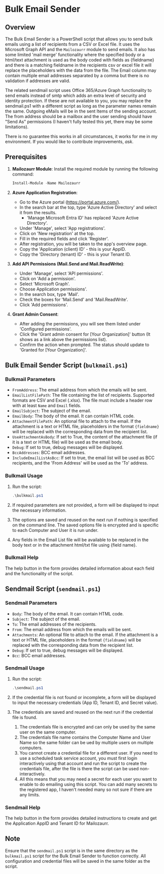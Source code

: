 # Bulk Email Sender

## Overview

The Bulk Email Sender is a PowerShell script that allows you to send bulk emails using a list of recipients from a CSV or Excel file. It uses the Microsoft Graph API and the `Mailozaurr` module to send emails. It also has some limited 'mail merge' functionality where the specified body or a html/text attachment is used as the body coded with fields as {fieldname} and there is a matching fieldname in the recipients csv or excel file it will replace the placeholders with the data from the file. The Email column may contain multiple email addresses separated by a comma but there is no validation if addresses are valid.

The related sendmail script uses Office 365/Azure Graph functionality to send emails instead of smtp which adds an extra level of security and identity protection. If these are not available to you, you may replace the sendmail.ps1 with a different script as long as the parameter names remain the same. Outgoing eMails will be in the sent Items of the sending account. The from address should be a mailbox and the user sending should have "Send As" permissions (I haven't fully tested this yet, there may be some limitations).

There is no guarantee this works in all circumstances, it works for me in my environment. If you would like to contribute improvements, *ask*.

## Prerequisites

1. **Mailozaurr Module**: Install the required module by running the following command:

   ```powershell
   Install-Module -Name Mailozaurr
   ```

2. **Azure Application Registration**:
   - Go to the Azure portal (<https://portal.azure.com/>).
   - In the search bar at the top, type 'Azure Active Directory' and select it from the results.
     - 'Manage Microsoft Entra ID' has replaced 'Azure Active Directory'.
   - Under 'Manage', select 'App registrations'.
   - Click on 'New registration' at the top.
   - Fill in the required fields and click 'Register'.
   - After registration, you will be taken to the app's overview page.
   - Copy the 'Application (client) ID' - this is your AppID.
   - Copy the 'Directory (tenant) ID' - this is your Tenant ID.

3. **Add API Permissions (Mail.Send and Mail.ReadWrite)**:
   - Under 'Manage', select 'API permissions'.
   - Click on 'Add a permission'.
   - Select 'Microsoft Graph'.
   - Choose Application permissions'.
   - In the search box, type 'Mail'.
   - Check the boxes for 'Mail.Send' and 'Mail.ReadWrite'.
   - Click 'Add permissions'.

4. **Grant Admin Consent**:
   - After adding the permissions, you will see them listed under 'Configured permissions'.
   - Click the 'Grant admin consent for [Your Organization]' button (It shows as a link above the permissions list).
   - Confirm the action when prompted. The status should update to 'Granted for [Your Organization]'.

## Bulk Email Sender Script (`bulkmail.ps1`)

### Bulkmail Parameters

- `FromAddress`: The email address from which the emails will be sent.
- `EmailListFilePath`: The file containing the list of recipients. Supported formats are CSV and Excel (.xlsx). The file must include a header row with at least `Name` and `Email` fields.
- `EmailSubject`: The subject of the email.
- `EmailBody`: The body of the email. It can contain HTML code.
- `AttachmentFilePath`: An optional file to attach to the email. If the attachment is a text or HTML file, placeholders in the format `{fieldname}` will be replaced with the corresponding data from the recipient list.
- `UseAttachmentAsBody`: If set to True, the content of the attachment file (if it is a text or HTML file) will be used as the email body.
- `Debug`: If set to true, debug messages will be displayed.
- `BccAddresses`: BCC email addresses.
- `IncludeEmailListAsBcc`: If set to true, the email list will be used as BCC recipients, and the 'From Address' will be used as the 'To' address.

### Bulkmail Usage

1. Run the script:

   ```powershell
   .\bulkmail.ps1
   ```

2. If required parameters are not provided, a form will be displayed to input the necessary information.

3. The options are saved and reused on the next run if nothing is specified on the command line. The saved options file is encrypted and is specific to each Computer and User it is run under.

4. Any fields in the Email List file will be available to be replaced in the body text or in the attachment html/txt file using {field name}.

### Bulkmail Help

The help button in the form provides detailed information about each field and the functionality of the script.

## Sendmail Script (`sendmail.ps1`)

### Sendmail Parameters

- `Body`: The body of the email. It can contain HTML code.
- `Subject`: The subject of the email.
- `To`: The email addresses of the recipients.
- `From`: The email address from which the emails will be sent.
- `Attachments`: An optional file to attach to the email. If the attachment is a text or HTML file, placeholders in the format `{fieldname}` will be replaced with the corresponding data from the recipient list.
- `Debug`: If set to true, debug messages will be displayed.
- `Bcc`: BCC email addresses.

### Sendmail Usage

1. Run the script:

   ```powershell
   .\sendmail.ps1
   ```

2. If the credential file is not found or incomplete, a form will be displayed to input the necessary credentials (App ID, Tenant ID, and Secret value).

3. The credentials are saved and reused on the next run if the credential file is found.
   1. The credentials file is encrypted and can only be used by the same user on the same computer.
   2. The credentials file name contains the Computer Name and User Name so the same folder can be ued by multiple users on multiple computers.
   3. You cannot create a credential file for a different user. If you need to use a scheduled task service account, you must first login interactively using that account and run the script to create the credentials file, after the file is there the script can be used non-interactively.
   4. All this means that you may need a secret for each user you want to enable to do emailing using this script. You can add many secrets to the registered app, I haven't needed many so not sure if there are any limits.

### Sendmail Help

The help button in the form provides detailed instructions to create and get the Application AppID and Tenant ID for Mailozaurr.

## Note

Ensure that the `sendmail.ps1` script is in the same directory as the `bulkmail.ps1` script for the Bulk Email Sender to function correctly. All configuration and credential files will be saved in the same folder as the script.
